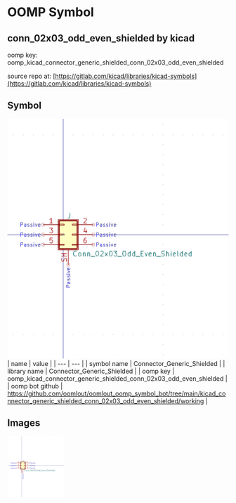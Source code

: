 # OOMP Symbol  
## conn_02x03_odd_even_shielded  by kicad  
  
oomp key: oomp_kicad_connector_generic_shielded_conn_02x03_odd_even_shielded  
  
source repo at: [https://gitlab.com/kicad/libraries/kicad-symbols](https://gitlab.com/kicad/libraries/kicad-symbols)  
## Symbol  
  
[![working.png](working_600.png)](working.png)  
| name | value | 
| --- | --- | 
| symbol name | Connector_Generic_Shielded | 
| library name | Connector_Generic_Shielded | 
| oomp key | oomp_kicad_connector_generic_shielded_conn_02x03_odd_even_shielded | 
| oomp bot github | https://github.com/oomlout/oomlout_oomp_symbol_bot/tree/main/kicad_connector_generic_shielded_conn_02x03_odd_even_shielded/working | 
## Images  
  
[![working.png](working_140.png)](working.png)  

